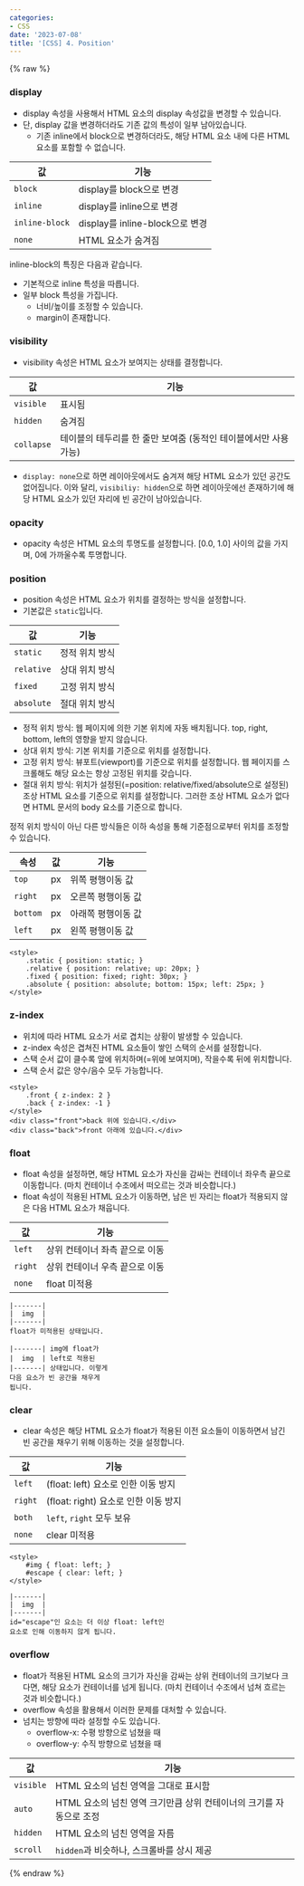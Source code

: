 ```yaml
---
categories:
- CSS
date: '2023-07-08'
title: '[CSS] 4. Position'
---
```


{% raw %}
### display
- display 속성을 사용해서 HTML 요소의 display 속성값을 변경할 수 있습니다.
- 단, display 값을 변경하더라도 기존 값의 특성이 일부 남아있습니다.
	- 기존 inline에서 block으로 변경하더라도, 해당 HTML 요소 내에 다른 HTML 요소를 포함할 수 없습니다.

|값|기능|
|---|---|
|`block`|display를 block으로 변경|
|`inline`|display를 inline으로 변경|
|`inline-block`|display를 inline-block으로 변경|
|`none`|HTML 요소가 숨겨짐|

inline-block의 특징은 다음과 같습니다.
- 기본적으로 inline 특성을 따릅니다.
- 일부 block 특성을 가집니다.
	- 너비/높이를 조정할 수 있습니다.
	- margin이 존재합니다.

### visibility
- visibility 속성은 HTML 요소가 보여지는 상태를 결정합니다.

|값|기능|
|---|---|
|`visible`|표시됨|
|`hidden`|숨겨짐|
|`collapse`|테이블의 테두리를 한 줄만 보여줌 (동적인 테이블에서만 사용 가능)|

- `display: none`으로 하면 레이아웃에서도 숨겨져 해당 HTML 요소가 있던 공간도 없어집니다. 이와 달리, `visibiliy: hidden`으로 하면 레이아웃에선 존재하기에 해당 HTML 요소가 있던 자리에 빈 공간이 남아있습니다.

### opacity
- opacity 속성은 HTML 요소의 투명도를 설정합니다. \[0.0, 1.0\] 사이의 값을 가지며, 0에 가까울수록 투명합니다.

### position
- position 속성은 HTML 요소가 위치를 결정하는 방식을 설정합니다.
- 기본값은 `static`입니다.

|값|기능|
|---|---|
|`static`|정적 위치 방식|
|`relative`|상대 위치 방식|
|`fixed`|고정 위치 방식|
|`absolute`|절대 위치 방식|

- 정적 위치 방식: 웹 페이지에 의한 기본 위치에 자동 배치됩니다. top, right, bottom, left의 영향을 받지 않습니다.
- 상대 위치 방식: 기본 위치를 기준으로 위치를 설정합니다.
- 고정 위치 방식: 뷰포트(viewport)를 기준으로 위치를 설정합니다. 웹 페이지를 스크롤해도 해당 요소는 항상 고정된 위치를 갖습니다.
- 절대 위치 방식: 위치가 설정된(=position: relative/fixed/absolute으로 설정된) 조상 HTML 요소를 기준으로 위치를 설정합니다. 그러한 조상 HTML 요소가 없다면 HTML 문서의 body 요소를 기준으로 합니다.

정적 위치 방식이 아닌 다른 방식들은 이하 속성을 통해 기준점으로부터 위치를 조정할 수 있습니다.

|속성|값|기능|
|---|---|---|
|`top`|px|위쪽 평행이동 값|
|`right`|px|오른쪽 평행이동 값|
|`bottom`|px|아래쪽 평행이동 값|
|`left`|px|왼쪽 평행이동 값|

```
<style>
	.static { position: static; }
	.relative { position: relative; up: 20px; }
	.fixed { position: fixed; right: 30px; }
	.absolute { position: absolute; bottom: 15px; left: 25px; }
</style>
```

### z-index
- 위치에 따라 HTML 요소가 서로 겹치는 상황이 발생할 수 있습니다.
- z-index 속성은 겹쳐진 HTML 요소들이 쌓인 스택의 순서를 설정합니다.
- 스택 순서 값이 클수록 앞에 위치하며(=위에 보여지며), 작을수록 뒤에 위치합니다.
- 스택 순서 값은 양수/음수 모두 가능합니다.

```
<style>
	.front { z-index: 2 }
	.back { z-index: -1 }
</style>
<div class="front">back 위에 있습니다.</div>
<div class="back">front 아래에 있습니다.</div>
```

### float
- float 속성을 설정하면, 해당 HTML 요소가 자신을 감싸는 컨테이너 좌우측 끝으로 이동합니다. (마치 컨테이너 수조에서 떠오르는 것과 비슷합니다.)
- float 속성이 적용된 HTML 요소가 이동하면, 남은 빈 자리는 float가 적용되지 않은 다음 HTML 요소가 채웁니다.

|값|기능|
|---|---|
|`left`|상위 컨테이너 좌측 끝으로 이동|
|`right`|상위 컨테이너 우측 끝으로 이동|
|`none`|float 미적용|

```
|-------|
|  img  |
|-------|
float가 미적용된 상태입니다.
```

```
|-------| img에 float가
|  img  | left로 적용된
|-------| 상태입니다. 이렇게
다음 요소가 빈 공간을 채우게
됩니다.
```

### clear
- clear 속성은 해당 HTML 요소가 float가 적용된 이전 요소들이 이동하면서 남긴 빈 공간을 채우기 위해 이동하는 것을 설정합니다.

|값|기능|
|---|---|
|`left`|(float: left) 요소로 인한 이동 방지|
|`right`|(float: right) 요소로 인한 이동 방지|
|`both`|`left`, `right` 모두 보유|
|`none`|clear 미적용|

```
<style>
	#img { float: left; }
	#escape { clear: left; }
</style>
```

```
|-------|
|  img  |
|-------|
id="escape"인 요소는 더 이상 float: left인
요소로 인해 이동하지 않게 됩니다.
```

### overflow
- float가 적용된 HTML 요소의 크기가 자신을 감싸는 상위 컨테이너의 크기보다 크다면, 해당 요소가 컨테이너를 넘게 됩니다. (마치 컨테이너 수조에서 넘쳐 흐르는 것과 비슷합니다.)
- overflow 속성을 활용해서 이러한 문제를 대처할 수 있습니다.
- 넘치는 방향에 따라 설정할 수도 있습니다.
	- overflow-x: 수평 방향으로 넘쳤을 때
	- overflow-y: 수직 방향으로 넘쳤을 때

|값|기능|
|---|---|
|`visible`|HTML 요소의 넘친 영역을 그대로 표시함|
|`auto`|HTML 요소의 넘친 영역 크기만큼 상위 컨테이너의 크기를 자동으로 조정|
|`hidden`|HTML 요소의 넘친 영역을 자름|
|`scroll`|`hidden`과 비슷하나, 스크롤바를 상시 제공|
{% endraw %}